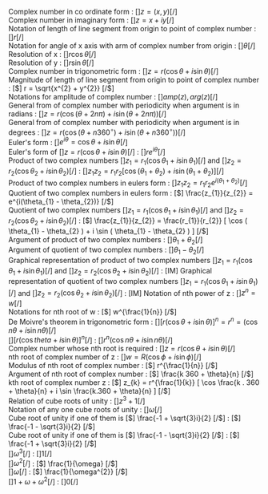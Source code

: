  Complex number in co ordinate form : [$] z = (x,y)  [/$]  
Complex number in imaginary form  : [$] z = x + iy  [/$]  
Notation of length of line segment from origin to point of complex number : [$] r [/$]  
Notation for angle of x axis with arm of complex number from origin : [$] \theta [/$]  
Resolution of x  : [$] r \cos \theta [/$]  
Resolution of y  : [$] r \sin \theta [/$]  
Complex number in trigonometric form : [$] z = r(\cos \theta + i \sin \theta) [/$]  
Magnitude of length of line segment from origin to point of complex number : [$] r = \sqrt{x^{2} + y^{2}} [/$]  
Notations for amplitude of complex number : [$] amp(z) , arg(z) [/$]  
General from of complex number with periodicity when argument is in radians : [$] z = r(\cos(\theta + 2 n \pi) + i \sin(\theta + 2 n \pi)) [/$]  
General from of complex number with periodicity when argument is in degrees : [$] z = r(\cos(\theta + n 360^{\circ}) + i \sin(\theta +  n 360^{\circ} )) [/$]  
Euler's form : [$] e^{i \theta} = \cos \theta + i \sin \theta [/$]  
Euler's form of [$] z = r( \cos \theta + i \sin \theta ) [/$]   : [$] r e^{i \theta} [/$]  
Product of two complex numbers [$] z_{1} = r_1(\cos \theta_{1} + i \sin \theta_{1}) [/$] and [$] z_{2} = r_{2}(\cos \theta_{2} + i \sin \theta_{2}) [/$]    : [$] z_{1}z_{2} = r_{1}r_{2} [ \cos ( \theta_{1} + \theta_{2} ) + i \sin( \theta_{1} + \theta_{2} ) ] [/$]  
Product of two complex numbers in eulers form : [$] z_{1}z_{2} = r_{1}r_{2}e^{i(\theta_{1} + \theta_{2})} [/$]  
Quotient of two complex numbers in eulers form : [$] \frac{z_{1}}{z_{2}} = e^{i(\theta_{1} - \theta_{2})} [/$]  
Quotient of two complex numbers [$] z_{1} = r_1(\cos \theta_{1} + i \sin \theta_{1}) [/$] and [$] z_{2} = r_{2}(\cos \theta_{2} + i \sin \theta_{2}) [/$]    : [$] \frac{z_{1}}{z_{2}} = \frac{r_{1}}{r_{2}} [ \cos ( \theta_{1} - \theta_{2} ) + i \sin ( \theta_{1} - \theta_{2} ) ]  [/$]  
Argument of product of two complex numbers : [$] \theta_1 + \theta_2 [/$]  
Argument of quotient of two complex numbers : [$] \theta_1 - \theta_2 [/$]  
Graphical representation of product of two complex numbers [$] z_{1} = r_{1} ( \cos \theta_1 + i \sin \theta_1 ) [/$] and [$] z_{2} = r_{2} ( \cos \theta_2 + i \sin \theta_2 ) [/$]     : [IM]
Graphical representation of quotient of two complex numbers [$] z_{1} = r_{1} ( \cos \theta_1 + i \sin \theta_1 ) [/$] and [$] z_{2} = r_{2} ( \cos \theta_2 + i \sin \theta_2 ) [/$]     : [IM]
Notation of nth power of z : [$] z^{n} =w  [/$]  
Notations for nth root of w : [$] w^{\frac{1}{n}} [/$]  
De Moivre's theorem in trigonometric form : [$] [r ( \cos \theta + i \sin \theta )]^{n} = r^{n} = ( \cos n \theta + i \sin n \theta ) [/$]  
[$] [r ( \cos theta + i \sin \theta )]^{n} [/$]   : [$] r^{n} ( \cos n \theta + i \sin n \theta )  [/$]  
Complex number whose nth root is required : [$] z = r( \cos \theta + i \sin \theta  ) [/$]  
nth root of complex number of z : [$] w = R( \cos \phi + i \sin \phi ) [/$]  
Modulus of nth root of complex number : [$]  r^{\frac{1}{n}} [/$]  
Argument of nth root of complex number : [$]  \frac{k 360 + \theta}{n} [/$]  
kth root of complex number z : [$] z_{k} = r^{\frac{1}{k}} [ \cos \frac{k . 360 + \theta}{n} + i \sin \frac{k.360 + \theta}{n} ] [/$]  
Relation of cube roots of unity : [$] z^{3} + 1 [/$]  
Notation of any one cube roots of unity : [$]  \omega [/$]  
Cube root of unity if one of them is [$] \frac{-1 + \sqrt{3}i}{2} [/$]   : [$] \frac{-1 - \sqrt{3}i}{2} [/$]  
Cube root of unity if one of them is [$] \frac{-1 - \sqrt{3}i}{2} [/$]   : [$] \frac{-1 + \sqrt{3}i}{2} [/$]  
[$] \omega^{3} [/$]   : [$] 1 [/$]  
[$] \omega^{2} [/$]   : [$] \frac{1}{\omega} [/$]  
[$] \omega [/$]   : [$] \frac{1}{\omega^{2}} [/$]  
[$] 1 + \omega + \omega^{2} [/$]   : [$] 0  [/$]  

















